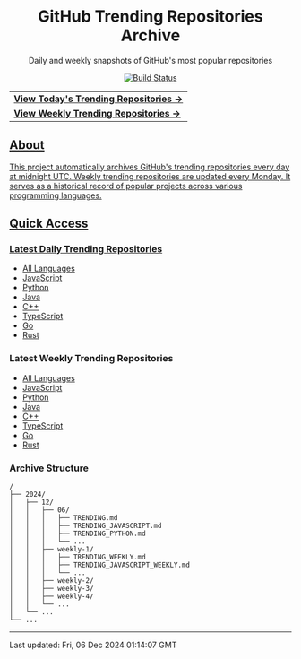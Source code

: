 <div align="center">
<h1>GitHub Trending Repositories Archive</h1>
<p>Daily and weekly snapshots of GitHub's most popular repositories</p>
<a href="https://github.com/saiki-mbs/github-trending-archive/actions">
<img src="https://github.com/saiki-mbs/github-trending-tracker/workflows/Update%20Trending%20Repositories/badge.svg" alt="Build Status">
</div>

<div align="center">
<table>
<tr>
  <td>
    <a href="./2024/12/06/TRENDING.md">
      <b>View Today's Trending Repositories →</b>
    </a>
  </td>
</tr>
<tr>
  <td>
    <a href="./2024/12/weekly-1/TRENDING_WEEKLY.md">
      <b>View Weekly Trending Repositories →</b>
    </a>
  </td>
</tr>
</table>
</div>

## About

This project automatically archives GitHub's trending repositories every day at midnight UTC. Weekly trending repositories are updated every Monday. It serves as a historical record of popular projects across various programming languages.

## Quick Access

### Latest Daily Trending Repositories

- [All Languages](./2024/12/06/TRENDING.md)
- [JavaScript](./2024/12/06/TRENDING_JAVASCRIPT.md)
- [Python](./2024/12/06/TRENDING_PYTHON.md)
- [Java](./2024/12/06/TRENDING_JAVA.md)
- [C++](./2024/12/06/TRENDING_CPP.md)
- [TypeScript](./2024/12/06/TRENDING_TYPESCRIPT.md)
- [Go](./2024/12/06/TRENDING_GO.md)
- [Rust](./2024/12/06/TRENDING_RUST.md)

### Latest Weekly Trending Repositories

- [All Languages](./2024/12/weekly-1/TRENDING_WEEKLY.md)
- [JavaScript](./2024/12/weekly-1/TRENDING_JAVASCRIPT_WEEKLY.md)
- [Python](./2024/12/weekly-1/TRENDING_PYTHON_WEEKLY.md)
- [Java](./2024/12/weekly-1/TRENDING_JAVA_WEEKLY.md)
- [C++](./2024/12/weekly-1/TRENDING_CPP_WEEKLY.md)
- [TypeScript](./2024/12/weekly-1/TRENDING_TYPESCRIPT_WEEKLY.md)
- [Go](./2024/12/weekly-1/TRENDING_GO_WEEKLY.md)
- [Rust](./2024/12/weekly-1/TRENDING_RUST_WEEKLY.md)

### Archive Structure

```
/
├── 2024/
│   ├── 12/
│   │   ├── 06/
│   │   │   ├── TRENDING.md
│   │   │   ├── TRENDING_JAVASCRIPT.md
│   │   │   ├── TRENDING_PYTHON.md
│   │   │   └── ...
│   │   ├── weekly-1/
│   │   │   ├── TRENDING_WEEKLY.md
│   │   │   ├── TRENDING_JAVASCRIPT_WEEKLY.md
│   │   │   └── ...
│   │   ├── weekly-2/
│   │   ├── weekly-3/
│   │   ├── weekly-4/
│   │   └── ...
│   └── ...
└── ...
```

---

Last updated: Fri, 06 Dec 2024 01:14:07 GMT